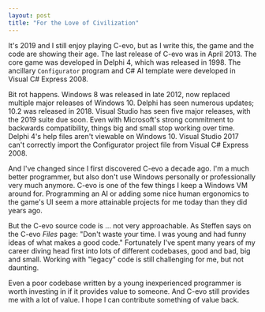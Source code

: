 ```yaml
---
layout: post
title: "For the Love of Civilization"
---
```


It's 2019 and I still enjoy playing C-evo, but as I write this, the game and
the code are showing their age.  The last release of C-evo was in April 2013.
The core game was developed in Delphi 4, which was released in 1998.  The
ancillary `Configurator` program and C# AI template were developed in Visual C#
Express 2008.

Bit rot happens.  Windows 8 was released in late 2012, now replaced multiple
major releases of Windows 10.  Delphi has seen numerous updates; 10.2 was
released in 2018.  Visual Studio has seen five major releases, with the 2019
suite due soon.  Even with Microsoft's strong commitment to backwards
compatibility, things big and small stop working over time.  Delphi 4's help
files aren't viewable on Windows 10.  Visual Studio 2017 can't correctly import
the Configurator project file from Visual C# Express 2008.

And I've changed since I first discovered C-evo a decade ago.  I'm a much
better programmer, but also don't use Windows personally or professionally very
much anymore.  C-evo is one of the few things I keep a Windows VM around for.
Programming an AI or adding some nice human ergonomics to the game's UI seem a
more attainable projects for me today than they did years ago.

But the C-evo source code is ... not very approachable.  As Steffen says on the
C-evo _Files_ page: "Don't waste your time. I was young and had funny ideas of
what makes a good code."  Fortunately I've spent many years of my career diving
head first into lots of different codebases, good and bad, big and small.
Working with "legacy" code is still challenging for me, but not daunting.

Even a poor codebase written by a young inexperienced programmer is worth
investing in if it provides value to someone.  And C-evo still provides me with
a lot of value.  I hope I can contribute something of value back.

